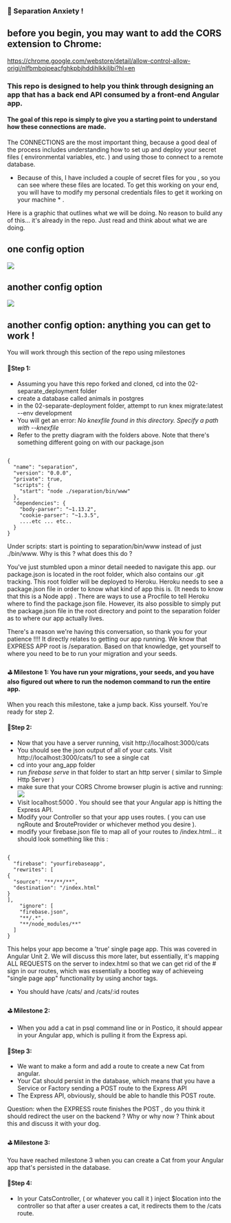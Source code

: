 ### 🚀 Separation Anxiety ! 

## before you begin, you may want to add the CORS extension to Chrome: 
https://chrome.google.com/webstore/detail/allow-control-allow-origi/nlfbmbojpeacfghkpbjhddihlkkiljbi?hl=en


### This repo is designed to help you think through designing an app that has a back end API consumed by a front-end Angular app. 

#### The goal of this repo is simply to give you a starting point to understand how these connections are made. 

The CONNECTIONS are the most important thing, because a good deal of the process includes understanding how to set up and deploy your secret files ( environmental variables, etc. ) and using those to connect to a remote database. 

* Because of this, I have included a couple of secret files for you , so you can see where these files are located.  To get this working on your end, you will have to modify my personal credentials files to get it working on your machine * . 


Here is a graphic that outlines what we will be doing.  No reason to build any of this... it's already in the repo.  Just read and think about what we are doing. 

## one config option
![](https://github.com/gSchool/angular-unit-3-g18/blob/master/02-separate_deployment/layout1.png)
## another config option
![](https://github.com/gSchool/angular-unit-3-g18/blob/master/02-separate_deployment/layout2.png)
## another config option:  anything you can get to work ! 

You will work through this section of the repo using milestones

#### 🍎Step 1: 

* Assuming you have this repo forked and cloned, cd into the 02-separate_deployment folder
* create a database called animals in postgres
*  in the 02-separate-deployment folder, attempt to run knex migrate:latest --env development
*  You will get an error: _No knexfile found in this directory. Specify a path with --knexfile_ 
*  Refer to the pretty diagram with the folders above. Note that there's something different going on with our package.json

``` 

{
  "name": "separation",
  "version": "0.0.0",
  "private": true,
  "scripts": {
    "start": "node ./separation/bin/www"
  },
  "dependencies": {
    "body-parser": "~1.13.2",
    "cookie-parser": "~1.3.5",
    ....etc ... etc..
  }
}

```

Under scripts: start is pointing to separation/bin/www instead of just ./bin/www. Why is this ?  what does this do ? 

You've just stumbled upon a minor detail needed to navigate this app.   our package.json is located in the root folder, which also contains our .git tracking.  This root foldler will be deployed to Heroku.  Heroku needs to see a package.json file in order to know what kind of app this is. (It needs to know that this is a Node app) .    There are ways to use a Procfile to tell Heroku where to find the package.json file. However, its also possible to simply put the package.json file in the root directory and point to the separation folder as to where our app actually lives. 

There's a reason we're having this conversation, so thank you for your patience !!!! It directly relates to getting our app running.  We know that EXPRESS APP root is /separation. Based on that knowledge, get yourself to where you need to be to run your migration and your seeds. 

#### ⛳️ Milestone 1: You have run your migrations, your seeds, and you have also figured out where to run the nodemon command to run the entire app. 

When you reach this milestone, take a jump back.  Kiss yourself. You're ready for step 2. 


#### 🍎Step 2: 
* Now that you have a server running, visit http://localhost:3000/cats
* You should see the json output of all of your cats. Visit http://localhost:3000/cats/1 to see a single cat
* cd into your ang_app folder
* run _firebase serve_ in that folder to start an http server ( similar to Simple Http Server ) 
* make sure that your CORS Chrome browser plugin is active and running: 
![](https://github.com/gSchool/angular-unit-3-g18/blob/master/02-separate_deployment/cors.png)
* Visit localhost:5000 .  You should see that your Angular app is hitting the Express API. 
* Modify your Controller so that your app uses routes. ( you can use ngRoute and $routeProvider or whichever method you desire ). 
* modify your firebase.json file to map all of your routes to /index.html... it should look  something like this : 

```

{
  "firebase": "yourfirebaseapp",
  "rewrites": [
{
  "source": "**/**/**",
  "destination": "/index.html"
}
],
    "ignore": [
    "firebase.json",
    "**/.*",
    "**/node_modules/**"
  ]
}

```
This helps your app become a 'true' single page app.  This was covered in Angular Unit 2.  We will discuss this more later, but essentially, it's mapping ALL REQUESTS on the server to index.html so that we can get rid of the # sign in our routes, which was essentially a bootleg way of achieveing "single page app" functionality by using anchor tags. 


* You should have /cats/ and /cats/:id routes

#### ⛳️ Milestone 2:

* When you add a cat in psql command line or in Postico, it should appear in your Angular app, which is pulling it from the Express api. 


#### 🍎Step 3: 

* We want to make a form and add a route to create a new Cat from angular. 
* Your Cat should persist in the database, which means that you have a Service or Factory sending a POST route to the Express API
* The Express API, obviously, should be able to handle this POST route. 

Question: when the EXPRESS route finishes the POST , do you think it should redirect the user on the backend ?  Why or why now ?  Think about this and discuss it with your dog.    

#### ⛳️ Milestone 3:
You have reached milestone 3 when you can create a Cat from your Angular app that's persisted in the database. 



#### 🍎Step 4: 

* In your CatsController, ( or whatever you call it )  inject $location into the controller so that after a user creates a cat, it redirects them to the /cats route.



